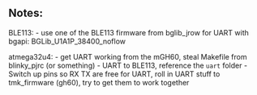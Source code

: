 Notes:
---
BLE113:
    - use one of the BLE113 firmware from bglib_jrow for UART with bgapi: BGLib_U1A1P_38400_noflow

atmega32u4:
    - get UART working from the mGH60, steal Makefile from blinky_pjrc (or something)
    - UART to BLE113, reference the `uart` folder
    - Switch up pins so RX TX are free for UART, roll in UART stuff to tmk_firmware (gh60), try to get them to work together
